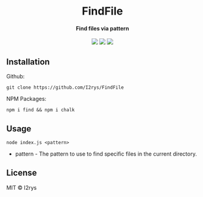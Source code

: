 <h1 align="center">FindFile</h1>
<h4 align="center">Find files via pattern</h4>
<p align="center">
	<a href="https://github.com/I2rys/FindFile/blob/main/LICENSE"><img src="https://img.shields.io/github/license/I2rys/FindFile?style=flat-square"></img></a>
	<a href="https://github.com/I2rys/FindFile/issues"><img src="https://img.shields.io/github/issues/I2rys/FindFile.svg"></img></a>
	<a href="https://nodejs.org/"><img src="https://img.shields.io/badge/-Nodejs-green?style=flat-square&logo=Node.js"></img></a>
</p>


## Installation
Github:

    git clone https://github.com/I2rys/FindFile

NPM Packages:
```
npm i find && npm i chalk
```

## Usage
```
node index.js <pattern>
```

+ pattern - The pattern to use to find specific files in the current directory.

## License
MIT © I2rys
